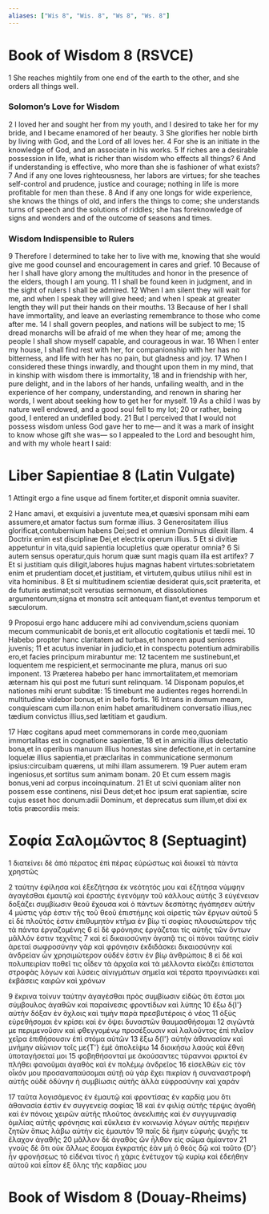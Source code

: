 ```yaml
---
aliases: ["Wis 8", "Wis. 8", "Ws 8", "Ws. 8"]
---
```



# Book of Wisdom 8 (RSVCE)

1 She reaches mightily from one end of the earth to the other, and she orders all things well.
### Solomon’s Love for Wisdom
2 I loved her and sought her from my youth, and I desired to take her for my bride, and I became enamored of her beauty.
3 She glorifies her noble birth by living with God, and the Lord of all loves her.
4 For she is an initiate in the knowledge of God, and an associate in his works.
5 If riches are a desirable possession in life, what is richer than wisdom who effects all things?
6 And if understanding is effective, who more than she is fashioner of what exists?
7 And if any one loves righteousness, her labors are virtues; for she teaches self-control and prudence, justice and courage; nothing in life is more profitable for men than these.
8 And if any one longs for wide experience, she knows the things of old, and infers the things to come; she understands turns of speech and the solutions of riddles; she has foreknowledge of signs and wonders and of the outcome of seasons and times.
### Wisdom Indispensible to Rulers
9 Therefore I determined to take her to live with me, knowing that she would give me good counsel and encouragement in cares and grief.
10 Because of her I shall have glory among the multitudes and honor in the presence of the elders, though I am young.
11 I shall be found keen in judgment, and in the sight of rulers I shall be admired.
12 When I am silent they will wait for me, and when I speak they will give heed; and when I speak at greater length they will put their hands on their mouths.
13 Because of her I shall have immortality, and leave an everlasting remembrance to those who come after me.
14 I shall govern peoples, and nations will be subject to me;
15 dread monarchs will be afraid of me when they hear of me; among the people I shall show myself capable, and courageous in war.
16 When I enter my house, I shall find rest with her, for companionship with her has no bitterness, and life with her has no pain, but gladness and joy.
17 When I considered these things inwardly, and thought upon them in my mind, that in kinship with wisdom there is immortality,
18 and in friendship with her, pure delight, and in the labors of her hands, unfailing wealth, and in the experience of her company, understanding, and renown in sharing her words, I went about seeking how to get her for myself.
19 As a child I was by nature well endowed, and a good soul fell to my lot;
20 or rather, being good, I entered an undefiled body.
21 But I perceived that I would not possess wisdom unless God gave her to me— and it was a mark of insight to know whose gift she was— so I appealed to the Lord and besought him, and with my whole heart I said:


# Liber Sapientiae 8 (Latin Vulgate)

1 Attingit ergo a fine usque ad finem fortiter,et disponit omnia suaviter.

2 Hanc amavi, et exquisivi a juventute mea,et quæsivi sponsam mihi eam assumere,et amator factus sum formæ illius.
3 Generositatem illius glorificat,contubernium habens Dei;sed et omnium Dominus dilexit illam.
4 Doctrix enim est disciplinæ Dei,et electrix operum illius.
5 Et si divitiæ appetuntur in vita,quid sapientia locupletius quæ operatur omnia?
6 Si autem sensus operatur,quis horum quæ sunt magis quam illa est artifex?
7 Et si justitiam quis diligit,labores hujus magnas habent virtutes:sobrietatem enim et prudentiam docet,et justitiam, et virtutem,quibus utilius nihil est in vita hominibus.
8 Et si multitudinem scientiæ desiderat quis,scit præterita, et de futuris æstimat;scit versutias sermonum, et dissolutiones argumentorum;signa et monstra scit antequam fiant,et eventus temporum et sæculorum.

9 Proposui ergo hanc adducere mihi ad convivendum,sciens quoniam mecum communicabit de bonis,et erit allocutio cogitationis et tædii mei.
10 Habebo propter hanc claritatem ad turbas,et honorem apud seniores juvenis;
11 et acutus inveniar in judicio,et in conspectu potentium admirabilis ero,et facies principum mirabuntur me:
12 tacentem me sustinebunt,et loquentem me respicient,et sermocinante me plura, manus ori suo imponent.
13 Præterea habebo per hanc immortalitatem,et memoriam æternam his qui post me futuri sunt relinquam.
14 Disponam populos,et nationes mihi erunt subditæ:
15 timebunt me audientes reges horrendi.In multitudine videbor bonus,et in bello fortis.
16 Intrans in domum meam, conquiescam cum illa:non enim habet amaritudinem conversatio illius,nec tædium convictus illius,sed lætitiam et gaudium.

17 Hæc cogitans apud meet commemorans in corde meo,quoniam immortalitas est in cognatione sapientiæ,
18 et in amicitia illius delectatio bona,et in operibus manuum illius honestas sine defectione,et in certamine loquelæ illius sapientia,et præclaritas in communicatione sermonum ipsius:circuibam quærens, ut mihi illam assumerem.
19 Puer autem eram ingeniosus,et sortitus sum animam bonam.
20 Et cum essem magis bonus,veni ad corpus incoinquinatum.
21 Et ut scivi quoniam aliter non possem esse continens, nisi Deus det;et hoc ipsum erat sapientiæ, scire cujus esset hoc donum:adii Dominum, et deprecatus sum illum,et dixi ex totis præcordiis meis:


# Σοφία Σαλoμῶντος 8 (Septuagint)

1 διατείνει δὲ ἀπὸ πέρατος ἐπὶ πέρας εὐρώστως καὶ διοικεῖ τὰ πάντα χρηστῶς

2 ταύτην ἐφίλησα καὶ ἐξεζήτησα ἐκ νεότητός μου καὶ ἐζήτησα νύμφην ἀγαγέσθαι ἐμαυτῷ καὶ ἐραστὴς ἐγενόμην τοῦ κάλλους αὐτῆς
3 εὐγένειαν δοξάζει συμβίωσιν θεοῦ ἔχουσα καὶ ὁ πάντων δεσπότης ἠγάπησεν αὐτήν
4 μύστις γάρ ἐστιν τῆς τοῦ θεοῦ ἐπιστήμης καὶ αἱρετὶς τῶν ἔργων αὐτοῦ
5 εἰ δὲ πλοῦτός ἐστιν ἐπιθυμητὸν κτῆμα ἐν βίῳ τί σοφίας πλουσιώτερον τῆς τὰ πάντα ἐργαζομένης
6 εἰ δὲ φρόνησις ἐργάζεται τίς αὐτῆς τῶν ὄντων μᾶλλόν ἐστιν τεχνῖτις
7 καὶ εἰ δικαιοσύνην ἀγαπᾷ τις οἱ πόνοι ταύτης εἰσὶν ἀρεταί σωφροσύνην γὰρ καὶ φρόνησιν ἐκδιδάσκει δικαιοσύνην καὶ ἀνδρείαν ὧν χρησιμώτερον οὐδέν ἐστιν ἐν βίῳ ἀνθρώποις
8 εἰ δὲ καὶ πολυπειρίαν ποθεῖ τις οἶδεν τὰ ἀρχαῖα καὶ τὰ μέλλοντα εἰκάζει ἐπίσταται στροφὰς λόγων καὶ λύσεις αἰνιγμάτων σημεῖα καὶ τέρατα προγινώσκει καὶ ἐκβάσεις καιρῶν καὶ χρόνων

9 ἔκρινα τοίνυν ταύτην ἀγαγέσθαι πρὸς συμβίωσιν εἰδὼς ὅτι ἔσται μοι σύμβουλος ἀγαθῶν καὶ παραίνεσις φροντίδων καὶ λύπης
10 ἕξω δ{I'} αὐτὴν δόξαν ἐν ὄχλοις καὶ τιμὴν παρὰ πρεσβυτέροις ὁ νέος
11 ὀξὺς εὑρεθήσομαι ἐν κρίσει καὶ ἐν ὄψει δυναστῶν θαυμασθήσομαι
12 σιγῶντά με περιμενοῦσιν καὶ φθεγγομένῳ προσέξουσιν καὶ λαλοῦντος ἐπὶ πλεῖον χεῖρα ἐπιθήσουσιν ἐπὶ στόμα αὐτῶν
13 ἕξω δ{I'} αὐτὴν ἀθανασίαν καὶ μνήμην αἰώνιον τοῖς με{T'} ἐμὲ ἀπολείψω
14 διοικήσω λαούς καὶ ἔθνη ὑποταγήσεταί μοι
15 φοβηθήσονταί με ἀκούσαντες τύραννοι φρικτοί ἐν πλήθει φανοῦμαι ἀγαθὸς καὶ ἐν πολέμῳ ἀνδρεῖος
16 εἰσελθὼν εἰς τὸν οἶκόν μου προσαναπαύσομαι αὐτῇ οὐ γὰρ ἔχει πικρίαν ἡ συναναστροφὴ αὐτῆς οὐδὲ ὀδύνην ἡ συμβίωσις αὐτῆς ἀλλὰ εὐφροσύνην καὶ χαράν

17 ταῦτα λογισάμενος ἐν ἐμαυτῷ καὶ φροντίσας ἐν καρδίᾳ μου ὅτι ἀθανασία ἐστὶν ἐν συγγενείᾳ σοφίας
18 καὶ ἐν φιλίᾳ αὐτῆς τέρψις ἀγαθὴ καὶ ἐν πόνοις χειρῶν αὐτῆς πλοῦτος ἀνεκλιπὴς καὶ ἐν συγγυμνασίᾳ ὁμιλίας αὐτῆς φρόνησις καὶ εὔκλεια ἐν κοινωνίᾳ λόγων αὐτῆς περιῄειν ζητῶν ὅπως λάβω αὐτὴν εἰς ἐμαυτόν
19 παῖς δὲ ἤμην εὐφυὴς ψυχῆς τε ἔλαχον ἀγαθῆς
20 μᾶλλον δὲ ἀγαθὸς ὢν ἦλθον εἰς σῶμα ἀμίαντον
21 γνοὺς δὲ ὅτι οὐκ ἄλλως ἔσομαι ἐγκρατής ἐὰν μὴ ὁ θεὸς δῷ καὶ τοῦτο {D'} ἦν φρονήσεως τὸ εἰδέναι τίνος ἡ χάρις ἐνέτυχον τῷ κυρίῳ καὶ ἐδεήθην αὐτοῦ καὶ εἶπον ἐξ ὅλης τῆς καρδίας μου


# Book of Wisdom 8 (Douay-Rheims)


